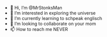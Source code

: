 - 👋 Hi, I’m @MrStonksMan
- 👀 I’m interested in exploring the universe
- 🌱 I’m currently learning to schpeak englisch
- 💞️ I’m looking to collaborate on your mom
- 📫 How to reach me NEVER

<!---
MrStonksMan/MrStonksMan is a ✨ special ✨ repository because its `README.md` (this file) appears on your GitHub profile.
You can click the Preview link to take a look at your changes.
--->
